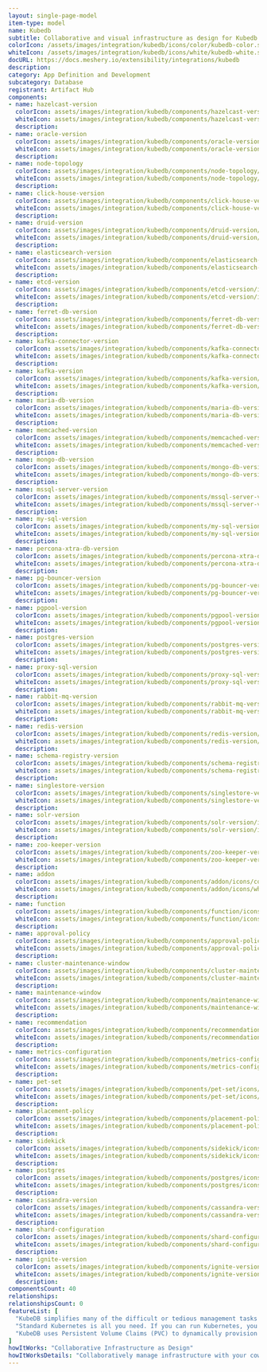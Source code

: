 ```yaml
---
layout: single-page-model
item-type: model
name: Kubedb
subtitle: Collaborative and visual infrastructure as design for Kubedb
colorIcon: /assets/images/integration/kubedb/icons/color/kubedb-color.svg
whiteIcon: /assets/images/integration/kubedb/icons/white/kubedb-white.svg
docURL: https://docs.meshery.io/extensibility/integrations/kubedb
description: 
category: App Definition and Development
subcategory: Database
registrant: Artifact Hub
components: 
- name: hazelcast-version
  colorIcon: assets/images/integration/kubedb/components/hazelcast-version/icons/color/hazelcast-version-color.svg
  whiteIcon: assets/images/integration/kubedb/components/hazelcast-version/icons/white/hazelcast-version-white.svg
  description: 
- name: oracle-version
  colorIcon: assets/images/integration/kubedb/components/oracle-version/icons/color/oracle-version-color.svg
  whiteIcon: assets/images/integration/kubedb/components/oracle-version/icons/white/oracle-version-white.svg
  description: 
- name: node-topology
  colorIcon: assets/images/integration/kubedb/components/node-topology/icons/color/node-topology-color.svg
  whiteIcon: assets/images/integration/kubedb/components/node-topology/icons/white/node-topology-white.svg
  description: 
- name: click-house-version
  colorIcon: assets/images/integration/kubedb/components/click-house-version/icons/color/click-house-version-color.svg
  whiteIcon: assets/images/integration/kubedb/components/click-house-version/icons/white/click-house-version-white.svg
  description: 
- name: druid-version
  colorIcon: assets/images/integration/kubedb/components/druid-version/icons/color/druid-version-color.svg
  whiteIcon: assets/images/integration/kubedb/components/druid-version/icons/white/druid-version-white.svg
  description: 
- name: elasticsearch-version
  colorIcon: assets/images/integration/kubedb/components/elasticsearch-version/icons/color/elasticsearch-version-color.svg
  whiteIcon: assets/images/integration/kubedb/components/elasticsearch-version/icons/white/elasticsearch-version-white.svg
  description: 
- name: etcd-version
  colorIcon: assets/images/integration/kubedb/components/etcd-version/icons/color/etcd-version-color.svg
  whiteIcon: assets/images/integration/kubedb/components/etcd-version/icons/white/etcd-version-white.svg
  description: 
- name: ferret-db-version
  colorIcon: assets/images/integration/kubedb/components/ferret-db-version/icons/color/ferret-db-version-color.svg
  whiteIcon: assets/images/integration/kubedb/components/ferret-db-version/icons/white/ferret-db-version-white.svg
  description: 
- name: kafka-connector-version
  colorIcon: assets/images/integration/kubedb/components/kafka-connector-version/icons/color/kafka-connector-version-color.svg
  whiteIcon: assets/images/integration/kubedb/components/kafka-connector-version/icons/white/kafka-connector-version-white.svg
  description: 
- name: kafka-version
  colorIcon: assets/images/integration/kubedb/components/kafka-version/icons/color/kafka-version-color.svg
  whiteIcon: assets/images/integration/kubedb/components/kafka-version/icons/white/kafka-version-white.svg
  description: 
- name: maria-db-version
  colorIcon: assets/images/integration/kubedb/components/maria-db-version/icons/color/maria-db-version-color.svg
  whiteIcon: assets/images/integration/kubedb/components/maria-db-version/icons/white/maria-db-version-white.svg
  description: 
- name: memcached-version
  colorIcon: assets/images/integration/kubedb/components/memcached-version/icons/color/memcached-version-color.svg
  whiteIcon: assets/images/integration/kubedb/components/memcached-version/icons/white/memcached-version-white.svg
  description: 
- name: mongo-db-version
  colorIcon: assets/images/integration/kubedb/components/mongo-db-version/icons/color/mongo-db-version-color.svg
  whiteIcon: assets/images/integration/kubedb/components/mongo-db-version/icons/white/mongo-db-version-white.svg
  description: 
- name: mssql-server-version
  colorIcon: assets/images/integration/kubedb/components/mssql-server-version/icons/color/mssql-server-version-color.svg
  whiteIcon: assets/images/integration/kubedb/components/mssql-server-version/icons/white/mssql-server-version-white.svg
  description: 
- name: my-sql-version
  colorIcon: assets/images/integration/kubedb/components/my-sql-version/icons/color/my-sql-version-color.svg
  whiteIcon: assets/images/integration/kubedb/components/my-sql-version/icons/white/my-sql-version-white.svg
  description: 
- name: percona-xtra-db-version
  colorIcon: assets/images/integration/kubedb/components/percona-xtra-db-version/icons/color/percona-xtra-db-version-color.svg
  whiteIcon: assets/images/integration/kubedb/components/percona-xtra-db-version/icons/white/percona-xtra-db-version-white.svg
  description: 
- name: pg-bouncer-version
  colorIcon: assets/images/integration/kubedb/components/pg-bouncer-version/icons/color/pg-bouncer-version-color.svg
  whiteIcon: assets/images/integration/kubedb/components/pg-bouncer-version/icons/white/pg-bouncer-version-white.svg
  description: 
- name: pgpool-version
  colorIcon: assets/images/integration/kubedb/components/pgpool-version/icons/color/pgpool-version-color.svg
  whiteIcon: assets/images/integration/kubedb/components/pgpool-version/icons/white/pgpool-version-white.svg
  description: 
- name: postgres-version
  colorIcon: assets/images/integration/kubedb/components/postgres-version/icons/color/postgres-version-color.svg
  whiteIcon: assets/images/integration/kubedb/components/postgres-version/icons/white/postgres-version-white.svg
  description: 
- name: proxy-sql-version
  colorIcon: assets/images/integration/kubedb/components/proxy-sql-version/icons/color/proxy-sql-version-color.svg
  whiteIcon: assets/images/integration/kubedb/components/proxy-sql-version/icons/white/proxy-sql-version-white.svg
  description: 
- name: rabbit-mq-version
  colorIcon: assets/images/integration/kubedb/components/rabbit-mq-version/icons/color/rabbit-mq-version-color.svg
  whiteIcon: assets/images/integration/kubedb/components/rabbit-mq-version/icons/white/rabbit-mq-version-white.svg
  description: 
- name: redis-version
  colorIcon: assets/images/integration/kubedb/components/redis-version/icons/color/redis-version-color.svg
  whiteIcon: assets/images/integration/kubedb/components/redis-version/icons/white/redis-version-white.svg
  description: 
- name: schema-registry-version
  colorIcon: assets/images/integration/kubedb/components/schema-registry-version/icons/color/schema-registry-version-color.svg
  whiteIcon: assets/images/integration/kubedb/components/schema-registry-version/icons/white/schema-registry-version-white.svg
  description: 
- name: singlestore-version
  colorIcon: assets/images/integration/kubedb/components/singlestore-version/icons/color/singlestore-version-color.svg
  whiteIcon: assets/images/integration/kubedb/components/singlestore-version/icons/white/singlestore-version-white.svg
  description: 
- name: solr-version
  colorIcon: assets/images/integration/kubedb/components/solr-version/icons/color/solr-version-color.svg
  whiteIcon: assets/images/integration/kubedb/components/solr-version/icons/white/solr-version-white.svg
  description: 
- name: zoo-keeper-version
  colorIcon: assets/images/integration/kubedb/components/zoo-keeper-version/icons/color/zoo-keeper-version-color.svg
  whiteIcon: assets/images/integration/kubedb/components/zoo-keeper-version/icons/white/zoo-keeper-version-white.svg
  description: 
- name: addon
  colorIcon: assets/images/integration/kubedb/components/addon/icons/color/addon-color.svg
  whiteIcon: assets/images/integration/kubedb/components/addon/icons/white/addon-white.svg
  description: 
- name: function
  colorIcon: assets/images/integration/kubedb/components/function/icons/color/function-color.svg
  whiteIcon: assets/images/integration/kubedb/components/function/icons/white/function-white.svg
  description: 
- name: approval-policy
  colorIcon: assets/images/integration/kubedb/components/approval-policy/icons/color/approval-policy-color.svg
  whiteIcon: assets/images/integration/kubedb/components/approval-policy/icons/white/approval-policy-white.svg
  description: 
- name: cluster-maintenance-window
  colorIcon: assets/images/integration/kubedb/components/cluster-maintenance-window/icons/color/cluster-maintenance-window-color.svg
  whiteIcon: assets/images/integration/kubedb/components/cluster-maintenance-window/icons/white/cluster-maintenance-window-white.svg
  description: 
- name: maintenance-window
  colorIcon: assets/images/integration/kubedb/components/maintenance-window/icons/color/maintenance-window-color.svg
  whiteIcon: assets/images/integration/kubedb/components/maintenance-window/icons/white/maintenance-window-white.svg
  description: 
- name: recommendation
  colorIcon: assets/images/integration/kubedb/components/recommendation/icons/color/recommendation-color.svg
  whiteIcon: assets/images/integration/kubedb/components/recommendation/icons/white/recommendation-white.svg
  description: 
- name: metrics-configuration
  colorIcon: assets/images/integration/kubedb/components/metrics-configuration/icons/color/metrics-configuration-color.svg
  whiteIcon: assets/images/integration/kubedb/components/metrics-configuration/icons/white/metrics-configuration-white.svg
  description: 
- name: pet-set
  colorIcon: assets/images/integration/kubedb/components/pet-set/icons/color/pet-set-color.svg
  whiteIcon: assets/images/integration/kubedb/components/pet-set/icons/white/pet-set-white.svg
  description: 
- name: placement-policy
  colorIcon: assets/images/integration/kubedb/components/placement-policy/icons/color/placement-policy-color.svg
  whiteIcon: assets/images/integration/kubedb/components/placement-policy/icons/white/placement-policy-white.svg
  description: 
- name: sidekick
  colorIcon: assets/images/integration/kubedb/components/sidekick/icons/color/sidekick-color.svg
  whiteIcon: assets/images/integration/kubedb/components/sidekick/icons/white/sidekick-white.svg
  description: 
- name: postgres
  colorIcon: assets/images/integration/kubedb/components/postgres/icons/color/postgres-color.svg
  whiteIcon: assets/images/integration/kubedb/components/postgres/icons/white/postgres-white.svg
  description: 
- name: cassandra-version
  colorIcon: assets/images/integration/kubedb/components/cassandra-version/icons/color/cassandra-version-color.svg
  whiteIcon: assets/images/integration/kubedb/components/cassandra-version/icons/white/cassandra-version-white.svg
  description: 
- name: shard-configuration
  colorIcon: assets/images/integration/kubedb/components/shard-configuration/icons/color/shard-configuration-color.svg
  whiteIcon: assets/images/integration/kubedb/components/shard-configuration/icons/white/shard-configuration-white.svg
  description: 
- name: ignite-version
  colorIcon: assets/images/integration/kubedb/components/ignite-version/icons/color/ignite-version-color.svg
  whiteIcon: assets/images/integration/kubedb/components/ignite-version/icons/white/ignite-version-white.svg
  description: 
componentsCount: 40
relationships: 
relationshipsCount: 0
featureList: [
  "KubeDB simplifies many of the difficult or tedious management tasks of running a production grade databases on private and public clouds. Maintain one stack for all your stateless and stateful applications and simplify the operational complexity.",
  "Standard Kubernetes is all you need. If you can run Kubernetes, you can provision and manage databases using KubeDB. Use standard Kubernetes CLI and API to provision and manage databases.",
  "KubeDB uses Persistent Volume Claims (PVC) to dynamically provision disks for database instances. Using appropriately defined StorageClasses, KubeDB provisioned database instances are designed to scale from small development workloads up to performance-intensive workloads on private and public cloud environments."
]
howItWorks: "Collaborative Infrastructure as Design"
howItWorksDetails: "Collaboratively manage infrastructure with your coworkers synchronously sharing the same designs."
---
```

